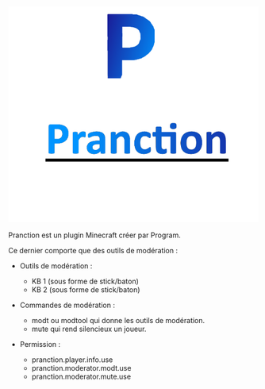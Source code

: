 <img src="Pranction.png">

Pranction est un plugin Minecraft créer par Program.

Ce dernier comporte que des outils de modération : 

* Outils de modération : 

    - KB 1 (sous forme de stick/baton)
    - KB 2 (sous forme de stick/baton)

* Commandes de modération :

    - modt ou modtool qui donne les outils de modération.
    - mute qui rend silencieux un joueur.

* Permission :

    - pranction.player.info.use
    - pranction.moderator.modt.use
    - pranction.moderator.mute.use